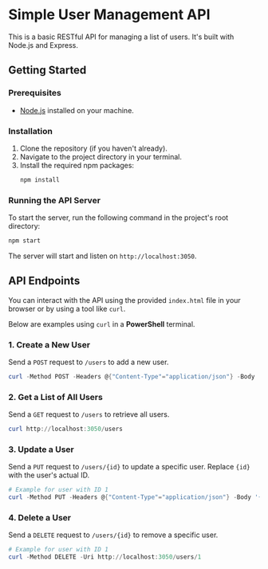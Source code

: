 # Simple User Management API

This is a basic RESTful API for managing a list of users. It's built with Node.js and Express.

## Getting Started

### Prerequisites

*   [Node.js](https://nodejs.org/) installed on your machine.

### Installation

1.  Clone the repository (if you haven't already).
2.  Navigate to the project directory in your terminal.
3.  Install the required npm packages:
    ```bash
    npm install
    ```

### Running the API Server

To start the server, run the following command in the project's root directory:

```bash
npm start
```

The server will start and listen on `http://localhost:3050`.

## API Endpoints

You can interact with the API using the provided `index.html` file in your browser or by using a tool like `curl`.

Below are examples using `curl` in a **PowerShell** terminal.

### 1. Create a New User

Send a `POST` request to `/users` to add a new user.

```powershell
curl -Method POST -Headers @{"Content-Type"="application/json"} -Body '{"name":"New User","email":"new.user@example.com"}' -Uri http://localhost:3050/users
```

### 2. Get a List of All Users

Send a `GET` request to `/users` to retrieve all users.

```powershell
curl http://localhost:3050/users
```

### 3. Update a User

Send a `PUT` request to `/users/{id}` to update a specific user. Replace `{id}` with the user's actual ID.

```powershell
# Example for user with ID 1
curl -Method PUT -Headers @{"Content-Type"="application/json"} -Body '{"name":"Updated Name","email":"updated.email@example.com"}' -Uri http://localhost:3050/users/1
```

### 4. Delete a User

Send a `DELETE` request to `/users/{id}` to remove a specific user.

```powershell
# Example for user with ID 1
curl -Method DELETE -Uri http://localhost:3050/users/1
```
